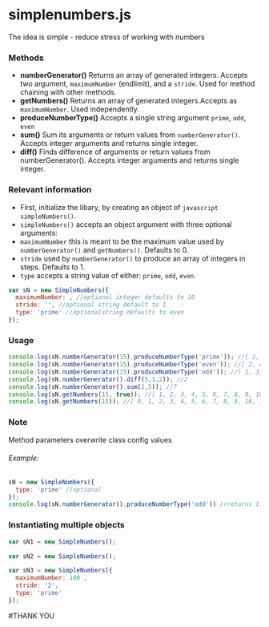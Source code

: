 # simplenumbers.js

The idea is simple - reduce stress of working with numbers

### Methods

* **numberGenerator()**  Returns an array of generated integers. Accepts two argument, `maximumNumber` (endlimit), and a `stride`. Used for method chaining with other methods.
* **getNumbers()** Returns an array of generated integers.Accepts as `maximumNumber`. Used independently.
* **produceNumberType()** Accepts a single string argument `prime`, `odd`, `even`
* **sum()** Sum its arguments or return values from `numberGenerator()`. Accepts integer arguments and returns single integer.
* **diff()** Finds difference of arguments or return values from numberGenerator(). Accepts integer arguments and returns single integer.

### Relevant information
* First, initialize the libary, by creating an object of `javascript simpleNumbers()`.
* `simpleNumbers()` accepts an object argument with three optional arguments:
* `maximumNumber` this is meant to be the maximum value used by `numberGenerator()` and `getNumbers()`. Defaults to 0.
* `stride` used by `numberGenerator()` to produce an array of integers in steps. Defaults to 1.
* `type` accepts a string value of either: `prime`, `odd`, `even`.


```javascript
var sN = new SimpleNumbers({
  maximumNumber: , //optional integer defaults to 10
  stride: '', //optional string default to 1
  type: 'prime' //optionalstring defaults to even
});
```

### Usage
```javascript
console.log(sN.numberGenerator(15).produceNumberType('prime')); //[ 2, 3, 5, 7, 11, 13 ]
console.log(sN.numberGenerator(15).produceNumberType('even')); //[ 2, 4, 6, 8, 10, 12, 14 ]
console.log(sN.numberGenerator(15).produceNumberType('odd')); //[ 1, 3, 5, 7, 9, 11, 13, 15 ]
console.log(sN.numberGenerator().diff(5,1,2)); //2
console.log(sN.numberGenerator().sum(2,5)); //7
console.log(sN.getNumbers(15, true)); //[ 1, 2, 3, 4, 5, 6, 7, 8, 9, 10, 11, 12, 13, 14, 15 ]
console.log(sN.getNumbers(15)); //[ 0, 1, 2, 3, 4, 5, 6, 7, 8, 9, 10, 11, 12, 13, 14, 15 ]
```
### Note
Method parameters overwrite class config values
###### Example:
```javascript
sN = new SimpleNumbers({
  type: 'prime' //optional
});
console.log(sN.numberGenerator().produceNumberType('odd')) //returns 1,3,5,7,9
```


### Instantiating multiple objects

```javascript
var sN1 = new SimpleNumbers();

var sN2 = new SimpleNumbers();

var sN3 = new SimpleNumbers({
  maximumNumber: 100 , 
  stride: '2', 
  type: 'prime' 
});
```

#THANK YOU
